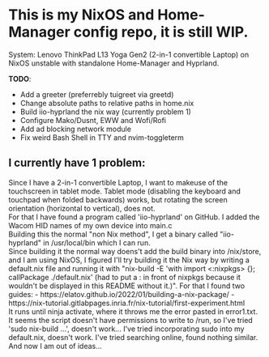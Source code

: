 # This is my NixOS and Home-Manager config repo, it is still WIP.

System: Lenovo ThinkPad L13 Yoga Gen2 (2-in-1 convertible Laptop) on NixOS unstable with standalone Home-Manager and Hyprland.

**TODO**:
- Add a greeter (preferrebly tuigreet via greetd)
- Change absolute paths to relative paths in home.nix
- Build iio-hyprland the nix way (currently problem 1)
- Configure Mako/Dusnt, EWW and Wofi/Rofi
- Add ad blocking network module
- Fix weird Bash Shell in TTY and nvim-toggleterm

## I currently have 1 problem:
<p>Since I have a 2-in-1 convertible Laptop, I want to makeuse of the touchscreen in tablet mode. Tablet mode (disabling the keyboard and touchpad when folded backwards) works,
but rotating the screen orientation (horizontal to vertical), does not.<br>
For that I have found a program called 'iio-hyprland' on GitHub. I added the Wacom HID names of my own device into main.c<br>
Building this the normal "non Nix method", I get a binary called "iio-hyprland" in /usr/local/bin which I can run.<br>
Since building it the normal way doens't add the build binary into /nix/store, and I am using NixOS, I figured I'll try building it the Nix way by writing a default.nix file and running it with "nix-build -E 'with import <:nixpkgs> {}; callPackage ./default.nix' (had to put a : in front of nixpkgs because it wouldn't be displayed in this README without it.)".
For that I found two guides:
- https://elatov.github.io/2022/01/building-a-nix-package/
- https://nix-tutorial.gitlabpages.inria.fr/nix-tutorial/first-experiment.html
<br>
It runs until ninja activate, where it throws me the error pasted in error1.txt.
It seems the script doesn't have permissions to write to /run, so I've tried 'sudo nix-build ...', doesn't work...
I've tried incorporating sudo into my default.nix, doesn't work. 
I've tried searching online, found nothing similar.<br>
And now I am out of ideas...</p>
